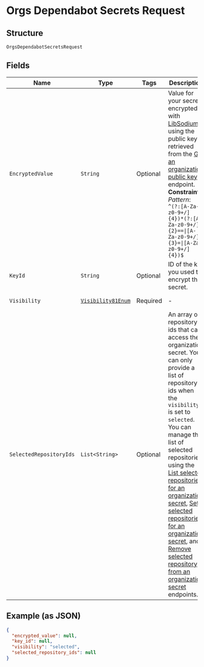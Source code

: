 
# Orgs Dependabot Secrets Request

## Structure

`OrgsDependabotSecretsRequest`

## Fields

| Name | Type | Tags | Description | Getter | Setter |
|  --- | --- | --- | --- | --- | --- |
| `EncryptedValue` | `String` | Optional | Value for your secret, encrypted with [LibSodium](https://libsodium.gitbook.io/doc/bindings_for_other_languages) using the public key retrieved from the [Get an organization public key](https://docs.github.com/rest/reference/dependabot#get-an-organization-public-key) endpoint.<br>**Constraints**: *Pattern*: `^(?:[A-Za-z0-9+/]{4})*(?:[A-Za-z0-9+/]{2}==\|[A-Za-z0-9+/]{3}=\|[A-Za-z0-9+/]{4})$` | String getEncryptedValue() | setEncryptedValue(String encryptedValue) |
| `KeyId` | `String` | Optional | ID of the key you used to encrypt the secret. | String getKeyId() | setKeyId(String keyId) |
| `Visibility` | [`Visibility81Enum`](../../doc/models/visibility-81-enum.md) | Required | - | Visibility81Enum getVisibility() | setVisibility(Visibility81Enum visibility) |
| `SelectedRepositoryIds` | `List<String>` | Optional | An array of repository ids that can access the organization secret. You can only provide a list of repository ids when the `visibility` is set to `selected`. You can manage the list of selected repositories using the [List selected repositories for an organization secret](https://docs.github.com/rest/reference/dependabot#list-selected-repositories-for-an-organization-secret), [Set selected repositories for an organization secret](https://docs.github.com/rest/reference/dependabot#set-selected-repositories-for-an-organization-secret), and [Remove selected repository from an organization secret](https://docs.github.com/rest/reference/dependabot#remove-selected-repository-from-an-organization-secret) endpoints. | List<String> getSelectedRepositoryIds() | setSelectedRepositoryIds(List<String> selectedRepositoryIds) |

## Example (as JSON)

```json
{
  "encrypted_value": null,
  "key_id": null,
  "visibility": "selected",
  "selected_repository_ids": null
}
```

